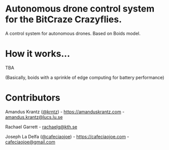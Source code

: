 # Autonomous drone control system for the BitCraze Crazyflies.
A control system for autonomous drones. Based on Boids model.

# How it works...
TBA

(Basically, boids with a sprinkle of edge computing for battery performance)


# Contributors

Amandus Krantz ([@krntz](https://github.com/cafeciajoe)) - https://amanduskrantz.com - amandus.krantz@lucs.lu.se

Rachael Garrett - rachaelg@kth.se

Joseph La Delfa ([@cafeciaojoe](https://github.com/cafeciaojoe)) - https://cafeciaojoe.com - cafeciaojoe@gmail.com
